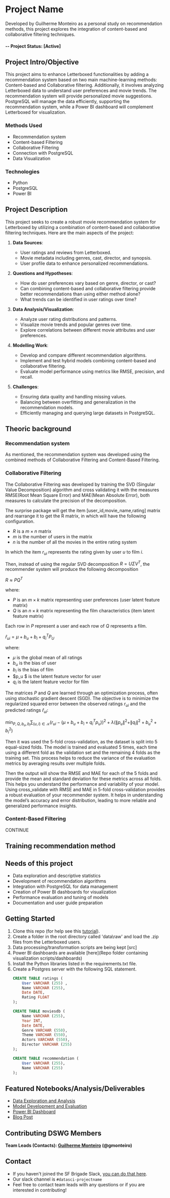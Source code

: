 # Project Name
Developed by Guilherme Monteiro as a personal study on recommendation methods, this project explores the integration of content-based and collaborative filtering techniques.

#### -- Project Status: [Active]

## Project Intro/Objective
This project aims to enhance Letterboxed functionalities by adding a recommendation system based on two main machine-learning methods: Content-based and Collaborative filtering. Additionally, it involves analyzing Letterboxed data to understand user preferences and movie trends. The recommendation system will provide personalized movie suggestions. PostgreSQL will manage the data efficiently, supporting the recommendation system, while a Power BI dashboard will complement Letterboxed for visualization.

### Methods Used
* Recommendation system
* Content-based Filtering
* Collaborative Filtering
* Connection with PostgreSQL
* Data Visualization

### Technologies
* Python
* PostgreSQL
* Power BI

## Project Description
This project seeks to create a robust movie recommendation system for Letterboxed by utilizing a combination of content-based and collaborative filtering techniques. Here are the main aspects of the project:

1. **Data Sources**:
   - User ratings and reviews from Letterboxed.
   - Movie metadata including genres, cast, director, and synopsis.
   - User profile data to enhance personalized recommendations.

2. **Questions and Hypotheses**:
   - How do user preferences vary based on genre, director, or cast?
   - Can combining content-based and collaborative filtering provide better recommendations than using either method alone?
   - What trends can be identified in user ratings over time?

3. **Data Analysis/Visualization**:
   - Analyze user rating distributions and patterns.
   - Visualize movie trends and popular genres over time.
   - Explore correlations between different movie attributes and user preferences.

4. **Modelling Work**:
   - Develop and compare different recommendation algorithms.
   - Implement and test hybrid models combining content-based and collaborative filtering.
   - Evaluate model performance using metrics like RMSE, precision, and recall.

5. **Challenges**:
   - Ensuring data quality and handling missing values.
   - Balancing between overfitting and generalization in the recommendation models.
   - Efficiently managing and querying large datasets in PostgreSQL.

## Theoric background
### Recommendation system
As mentioned, the recommendation system was developed using the combined methods of Collaborative Filtering and Content-Based Filtering.

### Collaborative Filtering

The Collaborative Filtering was developed by training the SVD (Singular Value Decomposition) algorithm and cross validating it with the measures RMSE(Root Mean Square Error) and MAE(Mean Absolute Error), both measures to calculate the precision of the 
decomposition.

The surprise package will get the item [user_id,movie_name,rating] matrix and rearrange it to get the R matrix, in which will have the following configuration.

- $R$ is a $m \times n$ matrix
- $m$ is the number of users in the matrix
- $n$ is the number of all the movies in the entire rating system

In which the item $r_{ui}$ represents the rating given by user $u$ to film $i$.

Then, instead of using the regular SVD decomposition $R = U \Sigma V^T$, the recommender system will produce the following decomposition 

$R \approx P Q^T$

where: 
- $P$ is an $m \times k$ matrix representing user preferences (user latent feature matrix)
- $Q$ is an $n \times k$ matrix representing the film characteristics (item latent feature matrix)

Each row in $P$ represent a user and each row of $Q$ represents a film.


$\hat{r}_{ui} = \mu + b_u +b_i + q_i^T P_U$

where:

- $\mu$ is the global mean of all ratings
- $b_u$ is the bias of user
- $b_i$ is the bias of film 
- $p_u $ is the latent feature vector for user
- $q_i$ is the latent feature vector for film

The matrices $P$ and $Q$ are learned through an optimization process, often using stochastic gradient descent (SGD). The objective is to minimize the regularized squared error between the observed ratings $r_{ui}$ and the predicted ratings $\hat{r}_{ui}$:

$\min_{P, Q, b_u, b_i} \sum_{(u, i) \in \mathcal{K}} \left( r_{ui} - (\mu + b_u + b_i + q_i^T p_u) \right)^2 + \lambda \left( \|p_u\|^2 + \|q_i\|^2 + b_u^2 + b_i^2 \right)$


Then it was used the 5-fold cross-validation, as the dataset is split into 5 equal-sized folds. The model is trained and evaluated 5 times, each time using a different fold as the validation set and the remaining 4 folds as the training set. This process helps to reduce the variance of the evaluation metrics by averaging results over multiple folds.

Then the output will show the RMSE and MAE for each of the 5 folds and provide the mean and standard deviation for these metrics across all folds. This helps you understand the performance and variability of your model. Using cross_validate with RMSE and MAE in 5-fold cross-validation provides a robust evaluation of your recommender system. It helps in understanding the model’s accuracy and error distribution, leading to more reliable and generalized performance insights.

### Content-Based Filtering

CONTINUE 


## Training recommendation method

## Needs of this project

- Data exploration and descriptive statistics
- Development of recommendation algorithms
- Integration with PostgreSQL for data management
- Creation of Power BI dashboards for visualization
- Performance evaluation and tuning of models
- Documentation and user guide preparation

## Getting Started

1. Clone this repo (for help see this [tutorial](https://help.github.com/articles/cloning-a-repository/)).
2. Create a folder in the root directory called 'data\raw' and load the .zip files from the Letterboxed users.
3. Data processing/transformation scripts are being kept [src\]
4. Power BI dashboards are available [here](Repo folder containing visualization scripts/dashboards)
5. Install the Python libraries listed in the requirements.txt file.
6. Create a Postgres server with the following SQL statement.
    ```sql
    CREATE TABLE ratings (
        User VARCHAR (255) ,
        Name VARCHAR (255),
        Date DATE,
        Rating FLOAT
    );

    CREATE TABLE moviesdb (
        Name VARCHAR (255),
        Year INT,
        Date DATE,
        Genre VARCHAR (550),
        Theme VARCHAR (550),
        Actors VARCHAR (550),
        Director VARCHAR (255)
    );

    CREATE TABLE recommendation (
        User VARCHAR (255),
        Name VARCHAR (255)
    );
    ```

## Featured Notebooks/Analysis/Deliverables
* [Data Exploration and Analysis](link)
* [Model Development and Evaluation](link)
* [Power BI Dashboard](link)
* [Blog Post](link)

## Contributing DSWG Members

**Team Leads (Contacts): [Guilherme Monteiro](https://github.com/guilherme-monteiro) (@gmonteiro)**

## Contact
* If you haven't joined the SF Brigade Slack, [you can do that here](http://c4sf.me/slack).
* Our slack channel is `#datasci-projectname`
* Feel free to contact team leads with any questions or if you are interested in contributing!